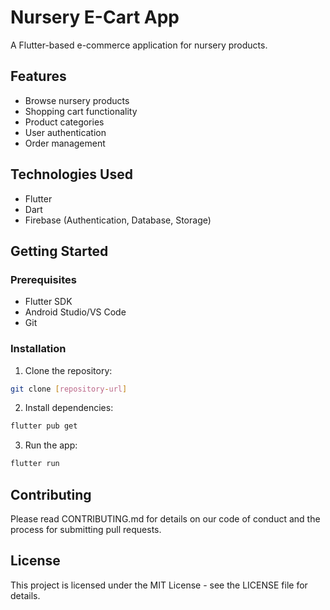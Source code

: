 # Nursery E-Cart App

A Flutter-based e-commerce application for nursery products.

## Features
- Browse nursery products
- Shopping cart functionality
- Product categories
- User authentication
- Order management

## Technologies Used
- Flutter
- Dart
- Firebase (Authentication, Database, Storage)

## Getting Started

### Prerequisites
- Flutter SDK
- Android Studio/VS Code
- Git

### Installation
1. Clone the repository:
```bash
git clone [repository-url]
```

2. Install dependencies:
```bash
flutter pub get
```

3. Run the app:
```bash
flutter run
```

## Contributing
Please read CONTRIBUTING.md for details on our code of conduct and the process for submitting pull requests.

## License
This project is licensed under the MIT License - see the LICENSE file for details.
